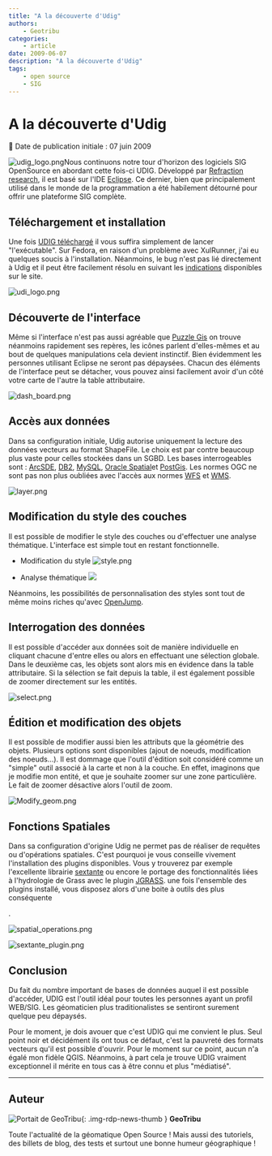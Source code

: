 ```yaml
---
title: "A la découverte d'Udig"
authors:
    - Geotribu
categories:
    - article
date: 2009-06-07
description: "A la découverte d'Udig"
tags:
    - open source
    - SIG
---
```


# A la découverte d'Udig

:calendar: Date de publication initiale : 07 juin 2009

![udig_logo.png](https://cdn.geotribu.fr/img/logos-icones/logiciels_librairies/uDig.png)Nous continuons notre tour d'horizon des logiciels SIG OpenSource en abordant cette fois-ci UDIG. Développé par [Refraction research](http://www.refractions.net/), il est basé sur l'IDE [Eclipse](http://www.eclipse.org/). Ce dernier, bien que principalement utilisé dans le monde de la programmation a été habilement détourné pour offrir une plateforme SIG complète.

## Téléchargement et installation

Une fois [UDIG téléchargé](http://udig.refractions.net/download/) il vous suffira simplement de lancer "l'exécutable". Sur Fedora, en raison d'un problème avec XulRunner, j'ai eu quelques soucis à l'installation. Néanmoins, le bug n'est pas lié directement à Udig et il peut être facilement résolu en suivant les [indications](http://udig.refractions.net/confluence/display/EN/Running+uDig#RunninguDig-Fedora10XULRunnerLibraryConflict) disponibles sur le site.

![udi_logo.png](https://cdn.geotribu.fr/img/Blog/udig/udi_logo.png)

## Découverte de l'interface

Même si l'interface n'est pas aussi agréable que [Puzzle Gis](http://geotribu.net/node/117) on trouve néanmoins rapidement ses repères, les icônes parlent d'elles-mêmes et au bout de quelques manipulations cela devient instinctif. Bien évidemment les personnes utilisant Eclipse ne seront pas dépaysées. Chacun des éléments de l'interface peut se détacher, vous pouvez ainsi facilement avoir d'un côté votre carte de l'autre la table attributaire.

![dash_board.png](https://cdn.geotribu.fr/img/Blog/udig/dash_board.png)

## Accès aux données

Dans sa configuration initiale, Udig autorise uniquement la lecture des données vecteurs au format ShapeFile. Le choix est par contre beaucoup plus vaste pour celles stockées dans un SGBD. Les bases interrogeables sont : [ArcSDE](https://en.wikipedia.org/wiki/ArcSDE), [DB2](https://fr.wikipedia.org/wiki/DB2), [MySQL](https://fr.wikipedia.org/wiki/MySQL), [Oracle Spatial](https://en.wikipedia.org/wiki/Oracle_Spatial)et [PostGis](https://fr.wikipedia.org/wiki/PostGIS). Les normes OGC ne sont pas non plus oubliées avec l'accès aux normes [WFS](https://fr.wikipedia.org/wiki/Web_Feature_Service) et [WMS](https://fr.wikipedia.org/wiki/Web_Map_Service).

![layer.png](https://cdn.geotribu.fr/img/Blog/udig/layer.png)

## Modification du style des couches

Il est possible de modifier le style des couches ou d'effectuer une analyse thématique. L'interface est simple tout en restant fonctionnelle.

* Modification du style
![style.png](https://cdn.geotribu.fr/img/Blog/udig/style.png)

* Analyse thématique
![](https://cdn.geotribu.fr/img/Blog/udig/style2.png)

Néanmoins, les possibilités de personnalisation des styles sont tout de même moins riches qu'avec [OpenJump](http://geotribu.net/node/120).

## Interrogation des données

Il est possible d'accéder aux données soit de manière individuelle en cliquant chacune d'entre elles ou alors en effectuant une sélection globale. Dans le deuxième cas, les objets sont alors mis en évidence dans la table attributaire. Si la sélection se fait depuis la table, il est également possible de zoomer directement sur les entités.

![select.png](https://cdn.geotribu.fr/img/Blog/udig/select.png)

## Édition et modification des objets

Il est possible de modifier aussi bien les attributs que la géométrie des objets. Plusieurs options sont disponibles (ajout de noeuds, modification des noeuds...). Il est dommage que l'outil d'édition soit considéré comme un "simple" outil associé à la carte et non à la couche. En effet, imaginons que je modifie mon entité, et que je souhaite zoomer sur une zone particulière. Le fait de zoomer désactive alors l'outil de zoom.

![Modify_geom.png](https://cdn.geotribu.fr/img/Blog/udig/Modify_geom.png)

## Fonctions Spatiales

Dans sa configuration d'origine Udig ne permet pas de réaliser de requêtes ou d'opérations spatiales. C'est pourquoi je vous conseille vivement l'installation des plugins disponibles. Vous y trouverez par exemple l'excellente librairie [sextante](http://forge.osor.eu/plugins/wiki/index.php?id=13&type=g) ou encore le portage des fonctionnalités liées à l'hydrologie de Grass avec le plugin [JGRASS](http://udig.refractions.net/gallery/jgrass/). une fois l'ensemble des plugins installé, vous disposez alors d'une boite à outils des plus conséquente

.

![spatial_operations.png](https://cdn.geotribu.fr/img/Blog/udig/spatial_operations.png)

![sextante_plugin.png](https://cdn.geotribu.fr/img/Blog/udig/sextante_plugin.png)

## Conclusion

Du fait du nombre important de bases de données auquel il est possible d'accéder, UDIG est l'outil idéal pour toutes les personnes ayant un profil WEB/SIG. Les géomaticien plus traditionalistes se sentiront surement quelque peu dépaysés.

Pour le moment, je dois avouer que c'est UDIG qui me convient le plus. Seul point noir et décidément ils ont tous ce défaut, c'est la pauvreté des formats vecteurs qu'il est possible d'ouvrir. Pour le moment sur ce point, aucun n'a égalé mon fidèle QGIS. Néanmoins, à part cela je trouve UDIG vraiment exceptionnel il mérite en tous cas à être connu et plus "médiatisé".

----

## Auteur

![Portait de GeoTribu](https://cdn.geotribu.fr/img/internal/charte/geotribu_logo_64x64.png){: .img-rdp-news-thumb }
**GeoTribu**

Toute l'actualité de la géomatique Open Source ! Mais aussi des tutoriels, des billets de blog, des tests et surtout une bonne humeur géographique !
